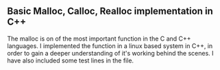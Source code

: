 ## Basic Malloc, Calloc, Realloc implementation in C++
The malloc is on of the most important function in the C and C++ languages. I implemented the function in a linux based system in C++, in order to gain a deeper understanding of it's working behind the scenes. I have also included some test lines in the file.
